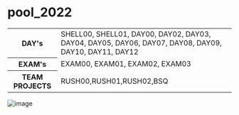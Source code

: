 # pool_2022

<table>
    <tr>
        <th>DAY's</th>
        <td>SHELL00, SHELL01, DAY00, DAY02, DAY03, DAY04, DAY05, DAY06, DAY07, DAY08, DAY09, DAY10, DAY11, DAY12</td>
    </tr>
    <tr>
        <th>EXAM's</th>
        <td>EXAM00, EXAM01, EXAM02, EXAM03</td>
    </tr>
    <tr>
    <th>TEAM PROJECTS</th>
    <td>RUSH00,RUSH01,RUSH02,BSQ</td>
    </tr>
</table>

![image](https://user-images.githubusercontent.com/81354228/187966144-160e0e71-10c8-4efe-bc46-688555b9aa26.png)
